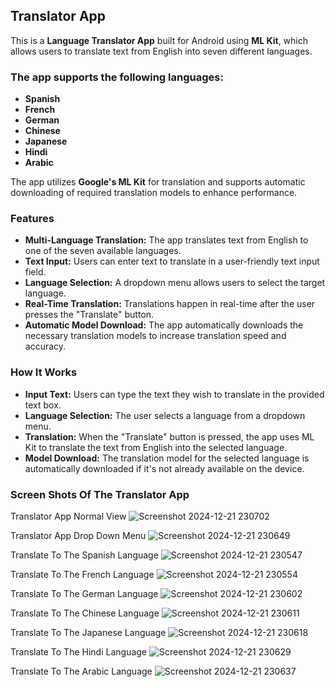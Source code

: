 ## Translator App

This is a **Language Translator App** built for Android using **ML Kit**, which allows users to translate text from English into seven different languages.

### The app supports the following languages:

+ **Spanish**
+ **French**
+ **German**
+ **Chinese**
+ **Japanese**
+ **Hindi**
+ **Arabic**

The app utilizes **Google's ML Kit** for translation and supports automatic downloading of required translation models to enhance performance.

### Features

-	**Multi-Language Translation:** The app translates text from English to one of the seven available languages.
-	**Text Input:** Users can enter text to translate in a user-friendly text input field.
-	**Language Selection:** A dropdown menu allows users to select the target language.
-	**Real-Time Translation:** Translations happen in real-time after the user presses the "Translate" button.
-	**Automatic Model Download:** The app automatically downloads the necessary translation models to increase translation speed and accuracy.

### How It Works

- **Input Text:** Users can type the text they wish to translate in the provided text box.
- **Language Selection:** The user selects a language from a dropdown menu.
- **Translation:** When the "Translate" button is pressed, the app uses ML Kit to translate the text from English into the selected language.
- **Model Download:** The translation model for the selected language is automatically downloaded if it's not already available on the device.

### Screen Shots Of The Translator App

Translator App Normal View
![Screenshot 2024-12-21 230702](https://github.com/user-attachments/assets/6582e78e-dda1-4612-9eba-e597e36562e5)

Translator App Drop Down Menu
![Screenshot 2024-12-21 230649](https://github.com/user-attachments/assets/9c54c5a1-685c-405d-97e1-864fb28ab240)

Translate To The Spanish Language
![Screenshot 2024-12-21 230547](https://github.com/user-attachments/assets/611323e7-b0e1-4fca-ba3b-68175b753b3e)

Translate To The French Language
![Screenshot 2024-12-21 230554](https://github.com/user-attachments/assets/14ba7d1a-0b68-411a-9f64-9601143675d5)

Translate To The German Language
![Screenshot 2024-12-21 230602](https://github.com/user-attachments/assets/dbd7c8c7-db1d-489e-8ab9-370bdd15f536)

Translate To The Chinese Language
![Screenshot 2024-12-21 230611](https://github.com/user-attachments/assets/a5a14d8d-17c7-4208-b673-6dfbf11ce77a)

Translate To The Japanese Language
![Screenshot 2024-12-21 230618](https://github.com/user-attachments/assets/de58b377-ffba-4e0c-af08-08c19f4c7ebc)

Translate To The Hindi Language
![Screenshot 2024-12-21 230629](https://github.com/user-attachments/assets/f748b28f-265f-4c63-885c-ae1b528b61e2)

Translate To The Arabic Language
![Screenshot 2024-12-21 230637](https://github.com/user-attachments/assets/bc7f89bd-591f-4d9a-989e-d2bef6981a4a)


